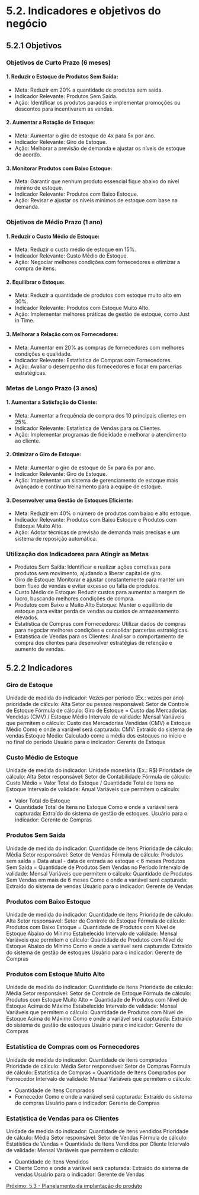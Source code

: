 # 5.2. Indicadores e objetivos do negócio

## 5.2.1 Objetivos 
### Objetivos de Curto Prazo (6 meses) 
#### 1. Reduzir o Estoque de Produtos Sem Saída:
- Meta: Reduzir em 20% a quantidade de produtos sem saída.
- Indicador Relevante: Produtos Sem Saída.
- Ação: Identificar os produtos parados e implementar promoções ou descontos para incentivarem as vendas.

#### 2. Aumentar a Rotação de Estoque:
- Meta: Aumentar o giro de estoque de 4x para 5x por ano.
- Indicador Relevante: Giro de Estoque.
- Ação: Melhorar a previsão de demanda e ajustar os níveis de estoque de acordo.

#### 3. Monitorar Produtos com Baixo Estoque:
- Meta: Garantir que nenhum produto essencial fique abaixo do nível mínimo de estoque.
- Indicador Relevante: Produtos com Baixo Estoque.
- Ação: Revisar e ajustar os níveis mínimos de estoque com base na demanda.

### Objetivos de Médio Prazo (1 ano)
#### 1. Reduzir o Custo Médio de Estoque:
- Meta: Reduzir o custo médio de estoque em 15%.
- Indicador Relevante: Custo Médio de Estoque.
- Ação: Negociar melhores condições com fornecedores e otimizar a compra de itens.

#### 2. Equilibrar o Estoque:
- Meta: Reduzir a quantidade de produtos com estoque muito alto em 30%.
- Indicador Relevante: Produtos com Estoque Muito Alto.
- Ação: Implementar melhores práticas de gestão de estoque, como Just in Time.

#### 3. Melhorar a Relação com os Fornecedores:
- Meta: Aumentar em 20% as compras de fornecedores com melhores condições e qualidade.
- Indicador Relevante: Estatística de Compras com Fornecedores.
- Ação: Avaliar o desempenho dos fornecedores e focar em parcerias estratégicas.

### Metas de Longo Prazo (3 anos)
#### 1. Aumentar a Satisfação do Cliente:
- Meta: Aumentar a frequência de compra dos 10 principais clientes em 25%.
- Indicador Relevante: Estatística de Vendas para os Clientes.
- Ação: Implementar programas de fidelidade e melhorar o atendimento ao cliente.

#### 2. Otimizar o Giro de Estoque:
- Meta: Aumentar o giro de estoque de 5x para 6x por ano.
- Indicador Relevante: Giro de Estoque.
- Ação: Implementar um sistema de gerenciamento de estoque mais avançado e contínuo treinamento para a equipe de estoque.

#### 3. Desenvolver uma Gestão de Estoques Eficiente:
- Meta: Reduzir em 40% o número de produtos com baixo e alto estoque.
- Indicador Relevante: Produtos com Baixo Estoque e Produtos com Estoque Muito Alto.
- Ação: Adotar técnicas de previsão de demanda mais precisas e um sistema de reposição automática.

### Utilização dos Indicadores para Atingir as Metas
- Produtos Sem Saída: Identificar e realizar ações corretivas para produtos sem movimento, ajudando a liberar capital de giro.
- Giro de Estoque: Monitorar e ajustar constantemente para manter um bom fluxo de vendas e evitar excesso ou falta de produtos.
- Custo Médio de Estoque: Reduzir custos para aumentar a margem de lucro, buscando melhores condições de compra.
- Produtos com Baixo e Muito Alto Estoque: Manter o equilíbrio de estoque para evitar perda de vendas ou custos de armazenamento elevados.
- Estatística de Compras com Fornecedores: Utilizar dados de compras para negociar melhores condições e consolidar parcerias estratégicas.
- Estatística de Vendas para os Clientes: Analisar o comportamento de compra dos clientes para desenvolver estratégias de retenção e aumento de vendas.

## 5.2.2 Indicadores 
### Giro de Estoque
Unidade de medida do indicador:  Vezes por período (Ex.: vezes por ano)
prioridade de cálculo: Alta
Setor ou pessoa responsável: Setor de Controle de Estoque
Fórmula de cálculo: Giro de Estoque = Custo das Mercadorias Vendidas (CMV) / Estoque Médio
Intervalo de validade: Mensal
Variáveis que permitem o cálculo: Custo das Mercadorias Vendidas (CMV) e Estoque Médio
Como e onde a variável será capturada: CMV: Extraído do sistema de vendas
Estoque Médio: Calculado como a média dos estoques no início e no final do período
Usuário para o indicador: Gerente de Estoque

### Custo Médio de Estoque
Unidade de medida do indicador: Unidade monetária (Ex.: R$)
Prioridade de cálculo: Alta
Setor responsável: Setor de Contabilidade
Fórmula de cálculo: Custo Médio = Valor Total do Estoque / Quantidade Total de Itens no Estoque
Intervalo de validade: Anual
Variáveis que permitem o cálculo:
- Valor Total do Estoque
- Quantidade Total de Itens no Estoque
Como e onde a variável será capturada: Extraído do sistema de gestão de estoques. 
Usuário para o indicador: Gerente de Compras

### Produtos Sem Saída
Unidade de medida do indicador: Quantidade de itens
Prioridade de cálculo: Média
Setor responsável: Setor de Vendas
Fórmula de cálculo: Produtos sem saída = Data atual - data de entrada ao estoque < 6 meses
Produtos Sem Saída = Quantidade de Produtos Sem Vendas no Período
Intervalo de validade: Mensal
Variáveis que permitem o cálculo: Quantidade de Produtos Sem Vendas em mais de 6 meses
Como e onde a variável será capturada: Extraído do sistema de vendas
Usuário para o indicador: Gerente de Vendas

### Produtos com Baixo Estoque
Unidade de medida do indicador: Quantidade de itens
Prioridade de cálculo: Alta
Setor responsável: Setor de Controle de Estoque
Fórmula de cálculo: Produtos com Baixo Estoque = Quantidade de Produtos com Nível de Estoque Abaixo do Mínimo Estabelecido
Intervalo de validade: Mensal
Variáveis que permitem o cálculo: Quantidade de Produtos com Nível de Estoque Abaixo do Mínimo
Como e onde a variável será capturada: Extraído do sistema de gestão de estoques
Usuário para o indicador: Gerente de Compras

### Produtos com Estoque Muito Alto
Unidade de medida do indicador: Quantidade de itens
Prioridade de cálculo: Média
Setor responsável: Setor de Controle de Estoque
Fórmula de cálculo: Produtos com Estoque Muito Alto = Quantidade de Produtos com Nível de Estoque Acima do Máximo Estabelecido
Intervalo de validade: Mensal
Variáveis que permitem o cálculo: Quantidade de Produtos com Nível de Estoque Acima do Máximo
Como e onde a variável será capturada: Extraído do sistema de gestão de estoques
Usuário para o indicador: Gerente de Compras

### Estatística de Compras com os Fornecedores
Unidade de medida do indicador: Quantidade de itens comprados
Prioridade de cálculo: Média
Setor responsável: Setor de Compras
Fórmula de cálculo: Estatística de Compras = Quantidade de Itens Comprados por Fornecedor
Intervalo de validade: Mensal
Variáveis que permitem o cálculo:
- Quantidade de Itens Comprados
- Fornecedor
Como e onde a variável será capturada: Extraído do sistema de compras
Usuário para o indicador: Gerente de Compras

### Estatística de Vendas para os Clientes
Unidade de medida do indicador: Quantidade de itens vendidos
Prioridade de cálculo: Média
Setor responsável: Setor de Vendas
Fórmula de cálculo: Estatística de Vendas = Quantidade de Itens Vendidos por Cliente
Intervalo de validade: Mensal
Variáveis que permitem o cálculo:
- Quantidade de Itens Vendidos
- Cliente
Como e onde a variável será capturada: Extraído do sistema de vendas
Usuário para o indicador: Gerente de Vendas

[Próximo: 5.3 - Planejamento da implantação do produto](5.3-Planejamento-da-implantacao-do-produto.md)